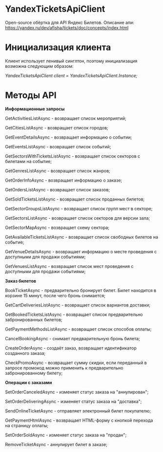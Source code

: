 # YandexTicketsApiClient

Open-source обёртка для API Яндекс Билетов. Описание апи: https://yandex.ru/dev/afisha/tickets/doc/concepts/index.html

# Инициализация клиента

Клиент использует ленивый синглтон, поэтому инициализация возможна следующим образом:

_YandexTicketsApiClient client = YandexTicketsApiClient.Instance;_

# Методы API

**Информационные запросы**

GetActivitiesListAsync - возвращает список мероприятий;

GetCitiesListAsync - возвращает список городов;

GetEventDetailsAsync - возвращает информацию о событии;

GetEventsListAsync - возвращает список событий;

GetSectorsWithTicketsListAsync - возвращает список секторов с билетами на событие;

GetGenresListAsync - возвращает список жанров;

GetOrderInfoAsync - возвращает информацию о заказе;

GetOrdersListAsync - возвращает список заказов;

GetSoldTicketsListAsync - возвращает список проданных билетов;

GetSectorGroupsListAsync - возвращает список групп мест в секторе;

GetSectorsListAsync - возвращает список секторов для версии зала;

GetSectorMapAsync - возвращает схему сектора;

GetAvailableTicketsListAsync - возвращает список свободных билетов на событие;

GetVenueDetailsAsync - возвращает информацию о месте проведения с доступными для продажи событиями;

GetVenuesListAsync - возвращает список мест проведения с доступными для продажи событиями;

**Заказ билетов**

BookTicketAsync - предварительно бронирует билет. Билет находится в корзине 15 минут, после чего бронь снимается;

GetCartDeliveriesListAsync - возвращает список вариантов доставки;

GetBookedTicketsListAsync - возвращает список предварительно забронированных билетов;

GetPaymentMethodsListAsync - возвращает список способов оплаты;

CancelBookingAsync - снимает предварительную бронь билета;

CreateOrderAsync - создаёт заказ, возвращает идентификатор созданного заказа;

CheckPromoAsync - возвращает сумму скидки, если переданный в запросе промокод можно применить к предварительно забронированному билету;

**Операции с заказами**

SetOrderCanceledAsync - изменяет статус заказа на "аннулирован";

SetOrderDeliveringAsync - изменяет статус заказа на "доставка";

SendOnlineTicketAsync - отправляет электронный билет покупателю;

GetPaymentHtmlAsync - возвращает HTML-форму с кнопкой перехода на страницу оплаты;

SetOrderSoldAsync - изменяет статус заказа на "продан";

RemoveTicketAsync - аннулирует билет в заказе;
